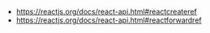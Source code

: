- https://reactjs.org/docs/react-api.html#reactcreateref
- https://reactjs.org/docs/react-api.html#reactforwardref
